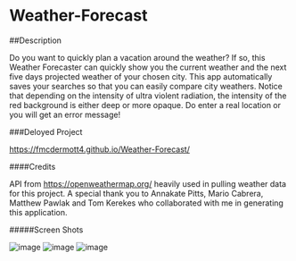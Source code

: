 # Weather-Forecast

##Description

Do you want to quickly plan a vacation around the weather? If so, this Weather Forecaster can quickly show you the current weather and the next five days projected weather of your chosen city. This app automatically saves your searches so that you can easily compare city weathers. Notice that depending on the intensity of ultra violent radiation, the intensity of the red background is either deep or more opaque. Do enter a real location or you will get an error message!

###Deloyed Project

https://fmcdermott4.github.io/Weather-Forecast/

####Credits

API from https://openweathermap.org/ heavily used in pulling weather data for this project.
A special thank you to  Annakate Pitts, Mario Cabrera, Matthew Pawlak and Tom Kerekes who collaborated with me in generating this application.

#####Screen Shots

![image](https://user-images.githubusercontent.com/76134678/112738935-c1ac3e80-8f3d-11eb-91bd-dd7b66912a66.png)
![image](https://user-images.githubusercontent.com/76134678/112738913-8742a180-8f3d-11eb-99e9-c6402f909900.png)
![image](https://user-images.githubusercontent.com/76134678/112738919-9e818f00-8f3d-11eb-917f-e6104b1eab1e.png)
